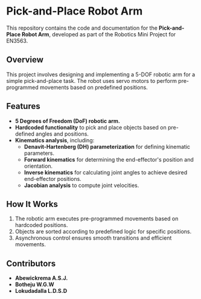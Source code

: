 <h1>Pick-and-Place Robot Arm</h1>

<p>This repository contains the code and documentation for the <strong>Pick-and-Place Robot Arm</strong>, developed as part of the Robotics Mini Project for EN3563.</p>

<h2>Overview</h2>

<p>This project involves designing and implementing a 5-DOF robotic arm for a simple pick-and-place task. The robot uses servo motors to perform pre-programmed movements based on predefined positions.</p>

<h2>Features</h2>
<ul>
  <li><strong>5 Degrees of Freedom (DoF) robotic arm.</strong></li>
  <li><strong>Hardcoded functionality</strong> to pick and place objects based on pre-defined angles and positions.</li>
  <li><strong>Kinematics analysis</strong>, including:
    <ul>
      <li><strong>Denavit-Hartenberg (DH) parameterization</strong> for defining kinematic parameters.</li>
      <li><strong>Forward kinematics</strong> for determining the end-effector's position and orientation.</li>
      <li><strong>Inverse kinematics</strong> for calculating joint angles to achieve desired end-effector positions.</li>
      <li><strong>Jacobian analysis</strong> to compute joint velocities.</li>
    </ul>
  </li>
</ul>

<h2>How It Works</h2>
<ol>
  <li>The robotic arm executes pre-programmed movements based on hardcoded positions.</li>
  <li>Objects are sorted according to predefined logic for specific positions.</li>
  <li>Asynchronous control ensures smooth transitions and efficient movements.</li>
</ol>

<h2>Contributors</h2>
<ul>
  <li><strong>Abewickrema A.S.J.</strong></li>
  <li><strong>Botheju W.G.W</strong></li>
  <li><strong>Lokudadalla L.D.S.D</strong></li>
</ul>
